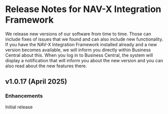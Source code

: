 # Release Notes for NAV-X Integration Framework

We release new versions of our software from time to time. Those can include fixes of issues that we found and can also include new functionality. If you have the  NAV-X Integration Framework installed already and a new version becomes available, we will inform you directly within Business Central about this. When you log in to Business Central, the system will display a notification that will inform you about the new version and you can also read about the new features there.

## v1.0.17 (April 2025)

### Enhancements

Initial release
